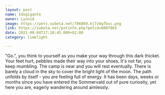```yaml
---
layout: post
name: Idugigante
owner: Lyonid
image: https://pets.subeta.net/706869.kj7z6qfbvc.png
link: https://subeta.net/petinfo.php?petid=6007863
date: 2021-08-04T17:10:45.000+02:00
category: limelight

---
```


"Go.", you think to yourself as you make your way through this dark thicket. Your feet hurt, pebbles made their way into your shoes. It's not far, you keep mumbling. The camp is near and you will rest eventually. There is barely a cloud in the sky to cover the bright light of the moon. The path unfolds by itself - you are feeling full of energy. It has been days, weeks or months since you have entered the Sommervald out of pure curiosity, yet here you are, eagerly wandering around aimlessly. 